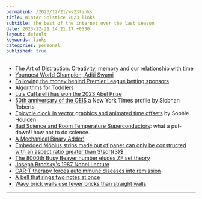 ```yaml
---
permalink: /2023/12/21/ws23links
title: Winter Solstice 2023 links
subtitle: the best of the internet over the last season
date: 2023-12-21 14:21:17 +0530
layout: default
keywords: links
categories: personal
published: true
---
```


- [The Art of Distraction](https://www.thegallerycompanion.com/p/the-art-of-distraction): Creativity, memory and our relationship with time  
- [Youngest World Champion, Aditi Swami](https://www.youtube.com/watch?v=SghKXByNYqc)  
- [Following the money behind Premier League betting sponsors](https://www.youtube.com/watch?v=I7xuIwtFDYo)  
- [Algorithms for Toddlers](https://www.youtube.com/watch?v=nnLOi3ia210)  
- [Luis Caffarelli has won the 2023 Abel Prize](https://abelprize.no/events/announcement-abel-prize-2023)  
- [50th anniversary of the OEIS](https://web.archive.org/web/20230522005810/https://www.nytimes.com/2023/05/21/science/math-puzzles-integer-sequences.html) a New York Times profile by Siobhan Roberts  
- [Epicycle clock in vector graphics and animated time offsets](https://sophiehoulden.com/randomstuff/epitime/) by Sophie Houlden  
- [Bad Science and Room Temperature Superconductors](https://www.youtube.com/watch?v=zl-AgmoZ5mo): what a put-down!! how not to do science.  
- [A Mechanical Binary Adder!](https://www.youtube.com/watch?v=6hs6eqSdbGc)  
- [Embedded Möbius strips made out of paper can only be constructed with an aspect ratio greater than $\sqrt{3}$](https://www.scientificamerican.com/article/mathematicians-solve-50-year-old-moebius-strip-puzzle/)  
- [The 8000th Busy Beaver number eludes ZF set theory](https://scottaaronson.blog/?p=2725)  
- [Joseph Brodsky's 1987 Nobel Lecture](https://www.nobelprize.org/prizes/literature/1987/brodsky/lecture/)  
- [CAR-T therapy forces autoimmune diseases into remission](https://www.nature.com/articles/d41586-023-03968-6)  
- [A bell that rings two notes at once](https://www.youtube.com/watch?v=eMgmJEaYs70)  
- [Wavy brick walls use fewer bricks than straight walls](https://twistedsifter.com/2020/06/how-wavy-crinkle-crankle-walls-use-less-bricks-than-straight-walls/)

---

